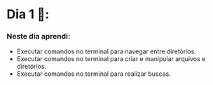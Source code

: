 # Dia 1 📅:

### Neste dia aprendi:

* Executar comandos no terminal para navegar entre diretórios.
* Executar comandos no terminal para criar e manipular arquivos e diretórios.
* Executar comandos no terminal para realizar buscas.
